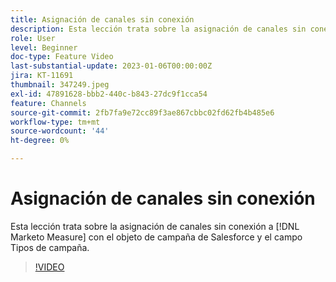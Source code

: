 ```yaml
---
title: Asignación de canales sin conexión
description: Esta lección trata sobre la asignación de canales sin conexión a [!DNL Marketo Measure] con el objeto de campaña de Salesforce y el campo Tipos de campaña.
role: User
level: Beginner
doc-type: Feature Video
last-substantial-update: 2023-01-06T00:00:00Z
jira: KT-11691
thumbnail: 347249.jpeg
exl-id: 47891628-bbb2-440c-b843-27dc9f1cca54
feature: Channels
source-git-commit: 2fb7fa9e72cc89f3ae867cbbc02fd62fb4b485e6
workflow-type: tm+mt
source-wordcount: '44'
ht-degree: 0%

---
```


# Asignación de canales sin conexión

Esta lección trata sobre la asignación de canales sin conexión a [!DNL Marketo Measure] con el objeto de campaña de Salesforce y el campo Tipos de campaña.

>[!VIDEO](https://video.tv.adobe.com/v/347249/?quality=12&learn=on)
